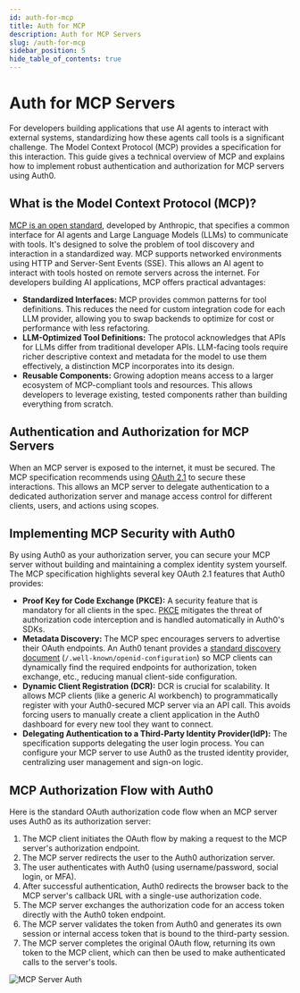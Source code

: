 ```yaml
---
id: auth-for-mcp
title: Auth for MCP
description: Auth for MCP Servers
slug: /auth-for-mcp
sidebar_position: 5
hide_table_of_contents: true
---
```


# Auth for MCP Servers

For developers building applications that use AI agents to interact with external systems, standardizing how these agents call tools is a significant challenge. The Model Context Protocol (MCP) provides a specification for this interaction. This guide gives a technical overview of MCP and explains how to implement robust authentication and authorization for MCP servers using Auth0.

## What is the Model Context Protocol (MCP)?

[MCP is an open standard](https://modelcontextprotocol.io), developed by Anthropic, that specifies a common interface for AI agents and Large Language Models (LLMs) to communicate with tools. It's designed to solve the problem of tool discovery and interaction in a standardized way.
MCP supports networked environments using HTTP and Server-Sent Events (SSE). This allows an AI agent to interact with tools hosted on remote servers across the internet. For developers building AI applications, MCP offers practical advantages:

  - **Standardized Interfaces:** MCP provides common patterns for tool definitions. This reduces the need for custom integration code for each LLM provider, allowing you to swap backends to optimize for cost or performance with less refactoring.
  - **LLM-Optimized Tool Definitions:** The protocol acknowledges that APIs for LLMs differ from traditional developer APIs. LLM-facing tools require richer descriptive context and metadata for the model to use them effectively, a distinction MCP incorporates into its design.
  - **Reusable Components:** Growing adoption means access to a larger ecosystem of MCP-compliant tools and resources. This allows developers to leverage existing, tested components rather than building everything from scratch.


## Authentication and Authorization for MCP Servers

When an MCP server is exposed to the internet, it must be secured. The MCP specification recommends using [OAuth 2.1](https://oauth.net/2.1/) to secure these interactions. This allows an MCP server to delegate authentication to a dedicated authorization server and manage access control for different clients, users, and actions using scopes.

## Implementing MCP Security with Auth0

By using Auth0 as your authorization server, you can secure your MCP server without building and maintaining a complex identity system yourself. The MCP specification highlights several key OAuth 2.1 features that Auth0 provides:

  - **Proof Key for Code Exchange (PKCE):** A security feature that is mandatory for all clients in the spec. [PKCE](https://auth0.com/docs/get-started/authentication-and-authorization-flow/authorization-code-flow-with-pkce) mitigates the threat of authorization code interception and is handled automatically in Auth0's SDKs.
  - **Metadata Discovery:** The MCP spec encourages servers to advertise their OAuth endpoints. An Auth0 tenant provides a [standard discovery document](https://auth0.com/docs/get-started/applications/configure-applications-with-oidc-discovery) (`/.well-known/openid-configuration`) so MCP clients can dynamically find the required endpoints for authorization, token exchange, etc., reducing manual client-side configuration.
  - **Dynamic Client Registration (DCR):** DCR is crucial for scalability. It allows MCP clients (like a generic AI workbench) to programmatically register with your Auth0-secured MCP server via an API call. This avoids forcing users to manually create a client application in the Auth0 dashboard for every new tool they want to connect.
  - **Delegating Authentication to a Third-Party Identity Provider(IdP):** The specification supports delegating the user login process. You can configure your MCP server to use Auth0 as the trusted identity provider, centralizing user management and sign-on logic.

## MCP Authorization Flow with Auth0

Here is the standard OAuth authorization code flow when an MCP server uses Auth0 as its authorization server:

1. The MCP client initiates the OAuth flow by making a request to the MCP server's authorization endpoint.
2. The MCP server redirects the user to the Auth0 authorization server.
3. The user authenticates with Auth0 (using username/password, social login, or MFA).
4. After successful authentication, Auth0 redirects the browser back to the MCP server's callback URL with a single-use authorization code.
5. The MCP server exchanges the authorization code for an access token directly with the Auth0 token endpoint.
6. The MCP server validates the token from Auth0 and generates its own session or internal access token that is bound to the third-party session.
7. The MCP server completes the original OAuth flow, returning its own token to the MCP client, which can then be used to make authenticated calls to the server's tools.

![MCP Server Auth](/img/mcp_auth_flow.png)
